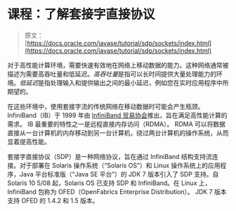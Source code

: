 # 课程：了解套接字直接协议

> 原文： [https://docs.oracle.com/javase/tutorial/sdp/sockets/index.html](https://docs.oracle.com/javase/tutorial/sdp/sockets/index.html)

对于高性能计算环境，需要快速有效地在网络上移动数据的能力。这种网络通常被描述为需要高吞吐量和低延迟。*高吞吐量*是指可以长时间提供大量处理能力的环境。*低延迟*是指处理输入和提供输出之间的最小延迟，例如您在实时应用程序中所期望的。

在这些环境中，使用套接字流的传统网络在移动数据时可能会产生瓶颈。 InfiniBand（IB）于 1999 年由 [InfiniBand 贸易协会](http://www.infinibandta.org/)推出，旨在满足高性能计算的需求。 IB 最重要的特性之一是远程直接内存访问（RDMA）。 RDMA 可以将数据直接从一台计算机的内存移动到另一台计算机，绕过两台计算机的操作系统，从而显着提高性能。

套接字直接协议（SDP）是一种网络协议，旨在通过 InfiniBand 结构支持流连接。对于部署在 Solaris 操作系统（“Solaris OS”）和 Linux 操作系统上的应用程序，Java 平台标准版（“Java SE 平台”）的 JDK 7 版本引入了 SDP 支持。自 Solaris 10 5/08 起，Solaris OS 已支持 SDP 和 InfiniBand。在 Linux 上，InfiniBand 包称为 OFED（OpenFabrics Enterprise Distribution）。 JDK 7 版本支持 OFED 的 1.4.2 和 1.5 版本。